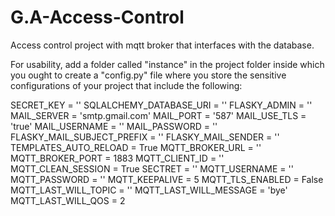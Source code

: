 # G.A-Access-Control
Access control project with mqtt broker that interfaces with the database.

For usability, add a folder called "instance" in the project folder inside
which you ought to create a "config.py" file where you store the sensitive
configurations of your project that include the following:

SECRET_KEY = ''
SQLALCHEMY_DATABASE_URI = ''
FLASKY_ADMIN = ''
MAIL_SERVER = 'smtp.gmail.com'
MAIL_PORT = '587'
MAIL_USE_TLS = 'true'
MAIL_USERNAME = ''
MAIL_PASSWORD = ''
FLASKY_MAIL_SUBJECT_PREFIX = ''
FLASKY_MAIL_SENDER = ''
TEMPLATES_AUTO_RELOAD = True
MQTT_BROKER_URL = ''
MQTT_BROKER_PORT = 1883
MQTT_CLIENT_ID = ''
MQTT_CLEAN_SESSION = True
SECTRET = ''
MQTT_USERNAME = ''
MQTT_PASSWORD = ''
MQTT_KEEPALIVE = 5
MQTT_TLS_ENABLED = False
MQTT_LAST_WILL_TOPIC = ''
MQTT_LAST_WILL_MESSAGE = 'bye'
MQTT_LAST_WILL_QOS = 2
